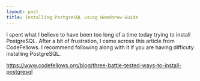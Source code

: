 ```yaml
---
layout: post
title: Installing PostgreSQL using Homebrew Guide
---
```


I spent what I believe to have been too long of a time today trying to install PostgreSQL. After a bit of frustration, 
I came across this article from CodeFellows. I recommend following along with it if you are having difficuty installing
PostgreSQL.

https://www.codefellows.org/blog/three-battle-tested-ways-to-install-postgresql
